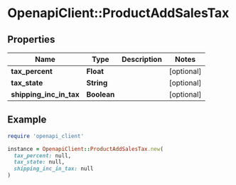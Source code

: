 # OpenapiClient::ProductAddSalesTax

## Properties

| Name | Type | Description | Notes |
| ---- | ---- | ----------- | ----- |
| **tax_percent** | **Float** |  | [optional] |
| **tax_state** | **String** |  | [optional] |
| **shipping_inc_in_tax** | **Boolean** |  | [optional] |

## Example

```ruby
require 'openapi_client'

instance = OpenapiClient::ProductAddSalesTax.new(
  tax_percent: null,
  tax_state: null,
  shipping_inc_in_tax: null
)
```

